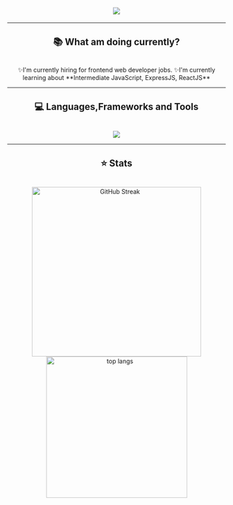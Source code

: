 <h1 align="center"><img src="https://readme-typing-svg.demolab.com?font=Poppins&weight=600&pause=1000&color=8A0FF7&background=FFB72A00&random=false&width=435&lines=Hi%2C+I+am+a+Junior+web+developer."></h1>

<hr>

<h2 align="center">📚 What am doing currently?</h2>
<br/>
<div align="center">
  ✨I'm currently hiring for frontend web developer jobs.
  ✨I'm currently learning about **Intermediate JavaScript, ExpressJS, ReactJS**
</div>

<hr>

<h2 align="center">💻 Languages,Frameworks and Tools</h2>
<br/>
<div align="center">
    <img src="https://skillicons.dev/icons?i=bootstrap,tailwindcss,html,css,javascript,php,nodejs,vite,mysql,vscode,git,github,"/>
</div>

<hr>

<h2 align="center">⭐ Stats</h2>
<br>
<div align=center>
  <img width=390 src="https://streak-stats.demolab.com?user=saritrungj&theme=dark&ring=A50EEB&fire=EB07AA&currStreakLabel=EB07AA" alt="GitHub Streak" />
  <br/>
  <img width=325 align="center" src="https://github-readme-stats.vercel.app/api/top-langs/?username=saritrungj" alt="top langs" />
</div>